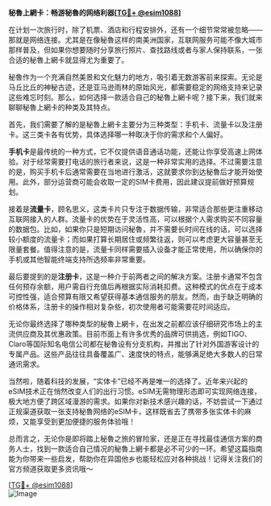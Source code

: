 **秘魯上網卡：畅游秘魯的网络利器[[TG💪+ @esim1088](https://t.me/s/esim1088)]**

在计划一次旅行时，除了机票、酒店和行程安排外，还有一个细节常常被忽略——那就是网络连接。尤其是在像秘魯这样的南美洲国家，互联网服务可能不像大城市那样普及，但如果你想要随时分享旅行照片、查找路线或者与家人保持联系，一张合适的秘魯上網卡就显得尤为重要了。

秘魯作为一个充满自然美景和文化魅力的地方，吸引着无数游客前来探索。无论是马丘比丘的神秘古迹，还是亚马逊雨林的原始风光，都需要稳定的网络支持来记录这些难忘时刻。那么，如何选择一款适合自己的秘魯上網卡呢？接下来，我们就来聊聊秘魯上網卡的种类及其特点。

首先，我们需要了解的是秘魯上網卡主要分为三种类型：手机卡、流量卡以及注册卡。这三类卡各有优势，具体选择哪一种取决于你的需求和个人偏好。

**手机卡**是最传统的一种方式，它不仅提供语音通话功能，还能让你享受高速上网体验。对于经常需要打电话的旅行者来说，这是一种非常实用的选择。不过需要注意的是，购买手机卡后通常需要在当地进行激活，这就要求你到达秘魯后才能开始使用。此外，部分运营商可能会收取一定的SIM卡费用，因此建议提前做好预算规划。

接着是**流量卡**，顾名思义，这类卡片只专注于数据传输，非常适合那些更注重移动互联网接入的人群。流量卡的优势在于灵活性高，可以根据个人需求购买不同容量的数据包。比如，如果你只是短期访问秘魯，并不需要长时间在线的话，可以选择较小额度的流量卡；而如果打算长期居住或频繁往返，则可以考虑更大容量甚至无限量套餐。值得注意的是，流量卡同样需要插入设备才能正常使用，所以确保你的手机或其他智能终端支持所选频率非常重要。

最后要提到的是**注册卡**，这是一种介于前两者之间的解决方案。注册卡通常不包含任何预存余额，用户需自行充值后再根据实际消耗扣费。这种模式的优点在于成本可控性强，适合预算有限又希望获得基本通信服务的朋友。然而，由于缺乏明确的价格体系，注册卡的操作相对复杂些，初次使用者可能需要花时间适应。

无论你最终选择了哪种类型的秘魯上網卡，在出发之前都应该仔细研究市场上的主流供应商及其优惠政策。目前市面上有许多优秀的品牌可供挑选，例如TIGO、Claro等国际知名电信公司都在秘魯设有分支机构，并推出了针对外国游客设计的专属产品。这些产品往往具备覆盖广、速度快的特点，能够满足绝大多数人的日常通讯需求。

当然啦，随着科技的发展，“实体卡”已经不再是唯一的选择了。近年来兴起的eSIM技术正在悄然改变人们的出行习惯。eSIM无需物理形态即可实现网络连接，极大地方便了跨区域漫游的需求。如果你对新技术感兴趣的话，不妨尝试一下通过正规渠道获取一张支持秘魯网络的eSIM卡，这样既省去了携带多张实体卡的麻烦，又能享受到更加便捷的服务体验哦！

总而言之，无论你是即将踏上秘魯之旅的冒险家，还是正在寻找最佳通信方案的商务人士，找到一款适合自己情况的秘魯上網卡都是必不可少的一环。希望这篇指南能为你带来一些启发，帮助你在异国他乡也能轻松应对各种挑战！记得关注我们的官方频道获取更多资讯哦～

[[TG💪+ @esim1088](https://t.me/s/esim1088)]  
![Image](https://i.postimg.cc/4NQfJmqS/Snipaste-2025-05-13-00-14-12.png)